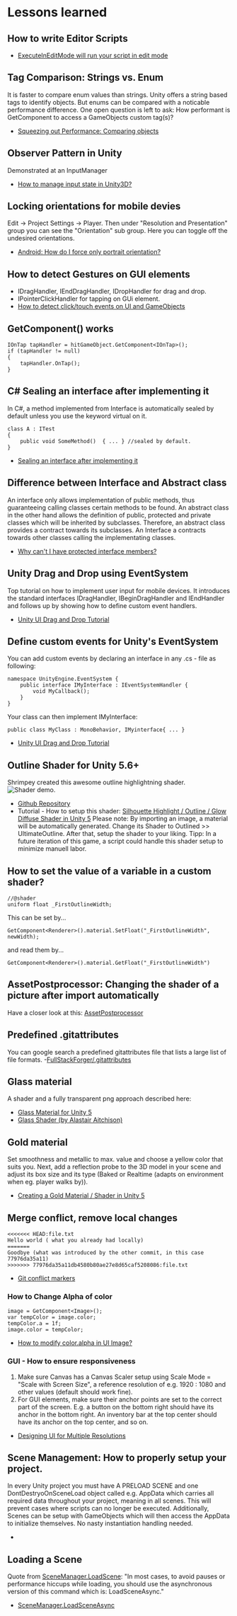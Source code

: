 # Lessons learned

## How to write Editor Scripts
- [ExecuteInEditMode will run your script in edit mode](https://blog.theknightsofunity.com/executeineditmode-will-run-script-edit-mode/)

## Tag Comparison: Strings vs. Enum
It is faster to compare enum values than strings. Unity offers a string based tags to identify objects. But enums can be compared with a noticable performance difference. One open question is left to ask: How performant is GetComponent<MyCustomEnumTag> to access a GameObjects custom tag(s)?
- [Squeezing out Performance: Comparing objects](https://forum.unity.com/threads/squeezing-out-performance-comparing-objects.178593/)


## Observer Pattern in Unity
Demonstrated at an InputManager
- [How to manage input state in Unity3D?](https://gamedev.stackexchange.com/questions/65957/how-to-manage-input-state-in-unity3d)


## Locking orientations for mobile devies
Edit -> Project Settings -> Player. Then under "Resolution and Presentation" group you can see the "Orientation" sub group. Here you can toggle off the undesired orientations.
- [Android: How do I force only portrait orientation?](https://answers.unity.com/questions/615249/android-how-do-i-force-only-portrait-orientation.html)


## How to detect Gestures on GUI elements
- IDragHandler, IEndDragHandler, IDropHandler for drag and drop.  
- IPointerClickHandler for tapping on GUi element.
- [How to detect click/touch events on UI and GameObjects](https://stackoverflow.com/questions/41391708/how-to-detect-click-touch-events-on-ui-and-gameobjects)

## GetComponent<OnInterface>() works
```
IOnTap tapHandler = hitGameObject.GetComponent<IOnTap>();
if (tapHandler != null)
{
    tapHandler.OnTap();
}
```

## C# Sealing an interface after implementing it
In C#, a method implemented from Interface is automatically sealed by default unless you use the keyword virtual on it.
```
class A : ITest
{
    public void SomeMethod()  { ... } //sealed by default.
}
```
- [Sealing an interface after implementing it](https://stackoverflow.com/questions/5386420/sealing-an-interface-after-implementing-it)

## Difference between Interface and Abstract class
An interface only allows implementation of public methods, thus guaranteeing calling classes certain methods to be found. An abstract class in the other hand allows the definition of public, protected and private classes which will be inherited by subclasses. Therefore, an abstract class provides a contract towards its subclasses. An Interface a contracts towards other classes calling the implementating classes.
- [Why can't I have protected interface members?](https://stackoverflow.com/questions/516148/why-cant-i-have-protected-interface-members)


## Unity Drag and Drop using EventSystem
Top tutorial on how to implement user input for mobile devices. It introduces the standard interfaces IDragHandler, IBeginDragHandler and IEndHandler and follows up by showing how to define custom event handlers.
- [Unity UI Drag and Drop Tutorial](https://www.youtube.com/watch?time_continue=989&v=c47QYgsJrWc)

## Define custom events for Unity's EventSystem
You can add custom events by declaring an interface in any .cs - file as following:
```
namespace UnityEngine.EventSystem {
	public interface IMyInterface : IEventSystemHandler {
		void MyCallback();
	}
}
```

Your class can then implement IMyInterface:
```
public class MyClass : MonoBehavior, IMyinterface{ ... }
```

- [Unity UI Drag and Drop Tutorial](https://youtu.be/c47QYgsJrWc?t=989)


## Outline Shader for Unity 5.6+
Shrimpey created this awesome outline highlightning shader.
![Shader demo.](https://github.com/Shrimpey/UltimateOutline/raw/master/images/overview.jpg?raw=true "example")
- [Github Repository](https://github.com/Shrimpey/UltimateOutline)
- Tutorial - How to setup this shader: [Silhouette Highlight / Outline / Glow Diffuse Shader in Unity 5](https://www.youtube.com/watch?v=00qMZlacZQo)
Please note: By importing an image, a material will be automatically generated. Change its Shader to Outlined >> UltimateOutline. After that, setup the shader to your liking.
Tipp: In a future iteration of this game, a script could handle this shader setup to minimize manuell labor.

## How to set the value of a variable in a custom shader?
```
//@shader
uniform float _FirstOutlineWidth;
```
This can be set by...
```
GetComponent<Renderer>().material.SetFloat("_FirstOutlineWidth", newWidth);
```
and read them by...
```
GetComponent<Renderer>().material.GetFloat("_FirstOutlineWidth")
```

## AssetPostprocessor: Changing the shader of a picture after import automatically
Have a closer look at this: [AssetPostprocessor](https://docs.unity3d.com/ScriptReference/AssetPostprocessor.html)


## Predefined .gitattributes
You can google search a predefined gitattributes file that lists a large list of file formats.
-[FullStackForger/.gitattributes](https://gist.github.com/FullStackForger/fe2b3da81e60337757fe82d74ebf7d7a)


## Glass material
A shader and a fully transparent png approach described here:
- [Glass Material for Unity 5](https://gamedev.stackexchange.com/questions/98557/glass-material-for-unity-5)
- [Glass Shader (by Alastair Aitchison)](https://alastaira.wordpress.com/2013/12/21/glass-shader/)

## Gold material
Set smoothness and metallic to max. value and choose a yellow color that suits you.
Next, add a reflection probe to the 3D model in your scene and adjust its box size and its type (Baked or Realtime (adapts on environment when eg. player walks by)).
- [Creating a Gold Material / Shader in Unity 5
](https://www.youtube.com/watch?v=Jbd0cx5GM_Q)

## Merge conflict, remove local changes
```
<<<<<<< HEAD:file.txt
Hello world ( what you already had locally)
======= 
Goodbye (what was introduced by the other commit, in this case 77976da35a11)
>>>>>>> 77976da35a11db4580b80ae27e8d65caf5208086:file.txt
```
- [Git conflict markers](https://stackoverflow.com/questions/7901864/git-conflict-markers)


### How to Change Alpha of color
```
image = GetComponent<Image>();
var tempColor = image.color;
tempColor.a = 1f;
image.color = tempColor;
```
- [How to modify color.alpha in UI Image?
](https://answers.unity.com/questions/1121691/how-to-modify-images-coloralpha.html)


### GUI - How to ensure responsiveness
1. Make sure Canvas has a Canvas Scaler setup using Scale Mode = "Scale with Screen Size", a reference resolution of e.g. 1920 : 1080 and other values (default should work fine).
2. For GUI elements, make sure their anchor points are set to the correct part of the screen. E.g. a button on the bottom right should have its anchor in the bottom right. An inventory bar at the top center should have its anchor on the top center, and so on.
- [Designing UI for Multiple Resolutions
](https://docs.unity3d.com/Manual/HOWTO-UIMultiResolution.html)


## Scene Management: How to properly setup your project.
In every Unity project you must have A PRELOAD SCENE and one DontDestryoOnSceneLoad object called e.g. AppData which carries all required data throughout your project, meaning in all scenes. This will prevent cases where scripts can no longer be executed.
Additionally, Scenes can be setup with GameObjects which will then access the AppData to initialize themselves. No nasty instantiation handling needed.
- [](https://stackoverflow.com/questions/35890932/unity-game-manager-script-works-only-one-time/35891919#35891919)

## Loading a Scene
Quote from [SceneManager.LoadScene](https://docs.unity3d.com/ScriptReference/SceneManagement.SceneManager.LoadScene.html): "In most cases, to avoid pauses or performance hiccups while loading, you should use the asynchronous version of this command which is: LoadSceneAsync."
- [SceneManager.LoadSceneAsync](https://docs.unity3d.com/ScriptReference/SceneManagement.SceneManager.LoadSceneAsync.html)